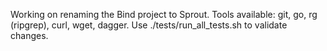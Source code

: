 Working on renaming the Bind project to Sprout. Tools available: git, go, rg (ripgrep), curl, wget, dagger. Use ./tests/run_all_tests.sh to validate changes.